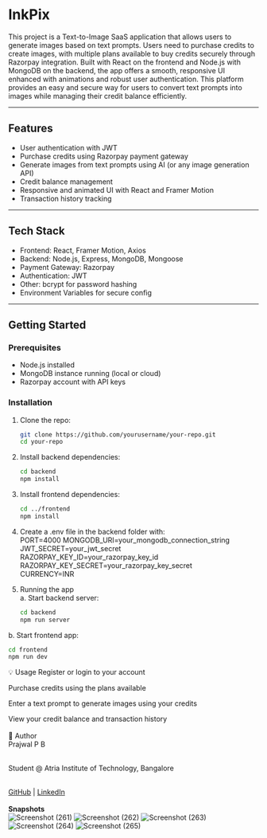 # InkPix 

This project is a Text-to-Image SaaS application that allows users to generate images based on text prompts. 
Users need to purchase credits to create images, with multiple plans available to buy credits securely through Razorpay integration. 
Built with React on the frontend and Node.js with MongoDB on the backend, the app offers a smooth, responsive UI enhanced with animations and robust user authentication. 
This platform provides an easy and secure way for users to convert text prompts into images while managing their credit balance efficiently.

---

## Features

- User authentication with JWT
- Purchase credits using Razorpay payment gateway
- Generate images from text prompts using AI (or any image generation API)
- Credit balance management
- Responsive and animated UI with React and Framer Motion
- Transaction history tracking

---

## Tech Stack

- Frontend: React, Framer Motion, Axios
- Backend: Node.js, Express, MongoDB, Mongoose
- Payment Gateway: Razorpay
- Authentication: JWT
- Other: bcrypt for password hashing
- Environment Variables for secure config

---

## Getting Started

### Prerequisites

- Node.js installed
- MongoDB instance running (local or cloud)
- Razorpay account with API keys

### Installation

1. Clone the repo:

   ```bash
   git clone https://github.com/yourusername/your-repo.git
   cd your-repo

2. Install backend dependencies:
   ```bash
   cd backend
   npm install

3. Install frontend dependencies:<br>
   ```bash
   cd ../frontend
   npm install
3. Create a .env file in the backend folder with:<br>
PORT=4000
MONGODB_URI=your_mongodb_connection_string<br>
JWT_SECRET=your_jwt_secret<br>
RAZORPAY_KEY_ID=your_razorpay_key_id<br>
RAZORPAY_KEY_SECRET=your_razorpay_key_secret<br>
CURRENCY=INR<br>
4. Running the app<br>
a. Start backend server:<br>
   ```bash
   cd backend
   npm run server
b. Start frontend app:<br>
   ```bash
   cd frontend
   npm run dev
```
💡 Usage
Register or login to your account<br>

Purchase credits using the plans available<br>

Enter a text prompt to generate images using your credits<br>

View your credit balance and transaction history<br><br>
👤 Author<br>
Prajwal P B<br><br>

Student @ Atria Institute of Technology, Bangalore<br><br>

[GitHub](https://github.com/csprajwalpb) | [LinkedIn](https://www.linkedin.com/in/prajwalpb/)
<br><br>
<b>Snapshots</b><br>
![Screenshot (261)](https://github.com/user-attachments/assets/94f97024-e868-4b49-b645-01591ef7c0c6)
![Screenshot (262)](https://github.com/user-attachments/assets/1f7fe0e8-09f7-4bb0-b201-c44f0e4333f4)
![Screenshot (263)](https://github.com/user-attachments/assets/858cdd5d-89cd-46a6-84b7-3dcb1fc52d61)
![Screenshot (264)](https://github.com/user-attachments/assets/1ee61fdc-11aa-4f29-83ae-f994bfdf6b54)
![Screenshot (265)](https://github.com/user-attachments/assets/ad1e3d6b-1607-4555-905e-fe43d1d85cb1)







